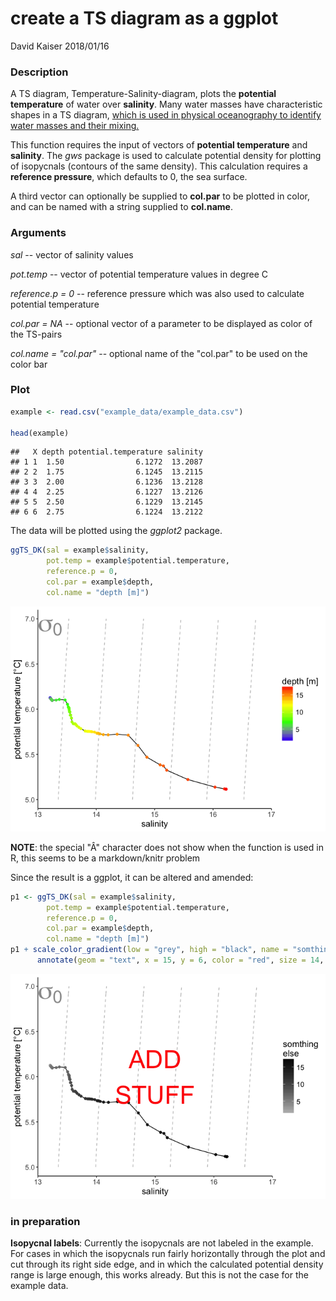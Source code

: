 create a TS diagram as a ggplot
================
David Kaiser
2018/01/16

### Description

A TS diagram, Temperature-Salinity-diagram, plots the **potential temperature** of water over **salinity**. Many water masses have characteristic shapes in a TS diagram, [which is used in physical oceanography to identify water masses and their mixing.](https://doi.org/10.1016/S0422-9894(08)71172-3)

This function requires the input of vectors of **potential temperature** and **salinity**. The *gws* package is used to calculate potential density for plotting of isopycnals (contours of the same density). This calculation requires a **reference pressure**, which defaults to 0, the sea surface.

A third vector can optionally be supplied to **col.par** to be plotted in color, and can be named with a string supplied to **col.name**.

### Arguments

*sal* -- vector of salinity values

*pot.temp* -- vector of potential temperature values in degree C

*reference.p = 0* -- reference pressure which was also used to calculate potential temperature

*col.par = NA* -- optional vector of a parameter to be displayed as color of the TS-pairs

*col.name = "col.par"* -- optional name of the "col.par" to be used on the color bar

### Plot

``` r
example <- read.csv("example_data/example_data.csv")

head(example)
```

    ##   X depth potential.temperature salinity
    ## 1 1  1.50                6.1272  13.2087
    ## 2 2  1.75                6.1245  13.2115
    ## 3 3  2.00                6.1236  13.2128
    ## 4 4  2.25                6.1227  13.2126
    ## 5 5  2.50                6.1229  13.2145
    ## 6 6  2.75                6.1224  13.2122

The data will be plotted using the *ggplot2* package.

``` r
ggTS_DK(sal = example$salinity, 
        pot.temp = example$potential.temperature, 
        reference.p = 0,
        col.par = example$depth, 
        col.name = "depth [m]")
```

![](README_files/figure-markdown_github-ascii_identifiers/plot_result-1.png)

**NOTE**: the special "Â" character does not show when the function is used in R, this seems to be a markdown/knitr problem

Since the result is a ggplot, it can be altered and amended:

``` r
p1 <- ggTS_DK(sal = example$salinity, 
        pot.temp = example$potential.temperature, 
        reference.p = 0,
        col.par = example$depth, 
        col.name = "depth [m]")
p1 + scale_color_gradient(low = "grey", high = "black", name = "somthing\nelse") +
      annotate(geom = "text", x = 15, y = 6, color = "red", size = 14, label = "ADD\nSTUFF")
```

![](README_files/figure-markdown_github-ascii_identifiers/extenden_plot-1.png)

### in preparation

**Isopycnal labels**: Currently the isopycnals are not labeled in the example. For cases in which the isopycnals run fairly horizontally through the plot and cut through its right side edge, and in which the calculated potential density range is large enough, this works already. But this is not the case for the example data.
